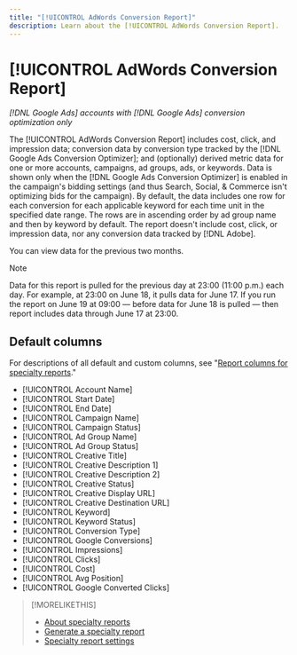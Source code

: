 ```yaml
---
title: "[!UICONTROL AdWords Conversion Report]"
description: Learn about the [!UICONTROL AdWords Conversion Report].
---
```

# [!UICONTROL AdWords Conversion Report]

*[!DNL Google Ads] accounts with [!DNL Google Ads] conversion optimization only*

The [!UICONTROL AdWords Conversion Report] includes cost, click, and impression data; conversion data by conversion type tracked by the [!DNL Google Ads Conversion Optimizer]; and (optionally) derived metric data for one or more accounts, campaigns, ad groups, ads, or keywords. Data is shown only when the [!DNL Google Ads Conversion Optimizer] is enabled in the campaign's bidding settings (and thus Search, Social, & Commerce isn't optimizing bids for the campaign). By default, the data includes one row for each conversion for each applicable keyword for each time unit in the specified date range. The rows are in ascending order by ad group name and then by keyword by default. The report doesn't include cost, click, or impression data, nor any conversion data tracked by [!DNL Adobe].

You can view data for the previous two months.

>[!NOTE]
>
>Data for this report is pulled for the previous day at 23:00 (11:00 p.m.) each day. For example, at 23:00 on June 18, it pulls data for June 17. If you run the report on June 19 at 09:00 &mdash; before data for June 18 is pulled &mdash; then report includes data through June 17 at 23:00.

## Default columns

For descriptions of all default and custom columns, see "[Report columns for specialty reports](specialty-report-columns.md)."

* [!UICONTROL Account Name]
* [!UICONTROL Start Date]
* [!UICONTROL End Date]
* [!UICONTROL Campaign Name]
* [!UICONTROL Campaign Status]
* [!UICONTROL Ad Group Name]
* [!UICONTROL Ad Group Status]
* [!UICONTROL Creative Title]
* [!UICONTROL Creative Description 1]
* [!UICONTROL Creative Description 2]
* [!UICONTROL Creative Status]
* [!UICONTROL Creative Display URL]
* [!UICONTROL Creative Destination URL]
* [!UICONTROL Keyword]
* [!UICONTROL Keyword Status]
* [!UICONTROL Conversion Type]
* [!UICONTROL Google Conversions]
* [!UICONTROL Impressions]
* [!UICONTROL Clicks]
* [!UICONTROL Cost]
* [!UICONTROL Avg Position]
* [!UICONTROL Google Converted Clicks]

>[!MORELIKETHIS]
>
>* [About specialty reports](specialty-report-about.md)
>* [Generate a specialty report](specialty-report-generate.md)
>* [Specialty report settings](specialty-report-settings.md)
